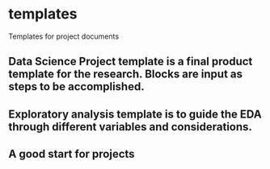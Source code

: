 # templates
Templates for project documents

## Data Science Project template is a final product template for the research. Blocks are input as steps to be accomplished.

## Exploratory analysis template is to guide the EDA through different variables and considerations.
## A good start for projects
